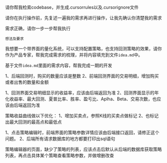 请你帮我检索codebase，并生成.cursorrules以及.cursorignore文件

请你在执行操作前，先复述一遍我的需求再进行操作，让我先确认你清楚我的需求

需求正确，请你一步一步帮我执行


```
想法及要求
```
我想要一个带界面的量化系统，可以支持配置策略，也支持回测策略的效果，请你作为产品专家，帮我完成需求的梳理，并将内容填充到文件`idea.md`中。


基于文件`idea.md`里面的需求内容，帮我完成一期的开发

1、后端回测时，购买的数量应该是整数
2、前端回测界面的交易明细，增加购买或者出售的数量和金额

1、回测界面交易明细显示的收益率，应该由后端返回为准
2、回测界面显示的年化收益率、最大回测、夏普比率、胜率、盈亏比、Aplha、Beta、交易次数，也应该由后端返回为准




策略收益曲线做以下优化：
1、增加买卖点，参照K线的买卖点做标记
2、也标记出最大回测的最高点和最低点


1、点击策略编辑时，前端界面的策略参数详情应该由后端接口返回，请修正这个问题。
2、后端所有请求数据库的地方都要打印出sql语句

策略编辑器的页面，缺少了策略的列表，应该点击后默认从后端的数据库获取策略列表，再点击具体某个策略查看策略参数，并做增删改查